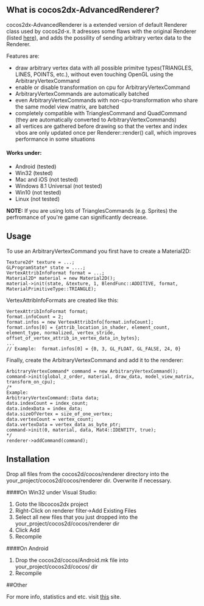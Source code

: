 ## What is cocos2dx-AdvancedRenderer?

cocos2dx-AdvancedRenderer is a extended version of default Renderer class used
by cocos2d-x. It adresses some flaws with the original Renderer (listed [here](http://discuss.cocos2d-x.org/t/flaws-with-renderer-glprogram-and-gl-state-management/26239)), and adds the possility of sending arbitrary vertex data to the Renderer.

Features are:

* draw arbitrary vertex data with all possible primitve types(TRIANGLES, LINES, POINTS, etc.), without even touching OpenGL using the ArbitraryVertexCommand
* enable or disable transformation on cpu for ArbitraryVertexCommand
* ArbitraryVertexCommands are automatically batched
* even ArbitraryVertexCommands with non-cpu-transformation who share the same model view matrix, are batched
* completely compatible with TrianglesCommand and QuadCommand (they are automatically converted to ArbitraryVertexCommands)
* all vertices are gathered before drawing so that the vertex and index vbos are only updated once per Renderer::render() call, which improves performance in some situations

#### Works under:
* Android (tested)
* Win32 (tested)
* Mac and iOS (not tested)
* Windows 8.1 Universal (not tested)
* Win10 (not tested)
* Linux (not tested)

**NOTE:** If you are using lots of TrianglesCommands (e.g. Sprites) the perfromance of you're game can significantly decrease.

## Usage

To use an ArbitraryVertexCommand you first have to create a Material2D:

```
Texture2d* texture = ...;
GLProgramState* state = ....;
VertexAttribInfoFormat format = ...;
Material2D* material = new Material2D();
material->init(state, &texture, 1, BlendFunc::ADDITIVE, format, MaterialPrimitiveType::TRIANGLE); 
```

VertexAttribInfoFormats are created like this:

```
VertexAttribInfoFormat format;
format.infoCount = 2;
format.infos = new VertexAttribInfo[format.infoCount];
format.infos[0] = {attrib_location_in_shader, element_count, element_type, normalized, vertex_stride, offset_of_vertex_attrib_in_vertex_data_in_bytes};
...
// Example:  format.infos[0] = {0, 3, GL_FLOAT, GL_FALSE, 24, 0}
```

Finally, create the ArbitraryVertexCommand and add it to the renderer:

```
ArbitraryVertexCommand* command = new ArbitraryVertexCommand();
command->init(global_z_order, material, draw_data, model_view_matrix, transform_on_cpu);
/*
Example:
ArbitraryVertexCommand::Data data;
data.indexCount = index_count;
data.indexData = index_data;
data.sizeOfVertex = size_of_one_vertex;
data.vertexCount = vertex_count;
data.vertexData = vertex_data_as_byte_ptr;
command->init(0, material, data, Mat4::IDENTITY, true);
*/
renderer->addCommand(command);
```
## Installation

Drop all files from the cocos2d/cocos/renderer directory into the your_project/cocos2d/cocos/renderer dir. Overwrite if necessary.

####On Win32 under Visual Studio:
1. Goto the libcocos2dx project
2. Right-Click on renderer filter->Add Existing Files
3. Select all new files that you just dropped into the your_project/cocos2d/cocos/renderer dir
4. Click Add
5. Recompile

####On Android
1. Drop the cocos2d/cocos/Android.mk file into your_project/cocos2d/cocos/ dir
2. Recompile

##Other

For more info, statistics and etc. visit [this](http://discuss.cocos2d-x.org/t/flaws-with-renderer-glprogram-and-gl-state-management/26239) site.